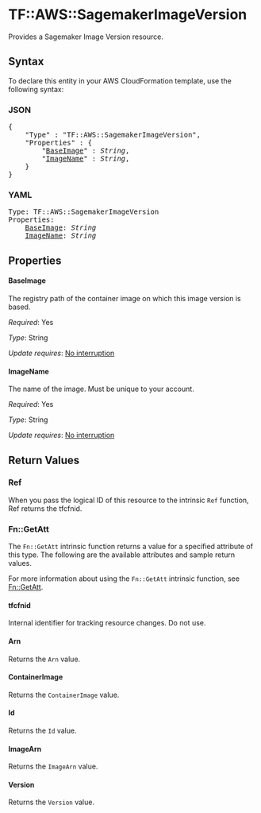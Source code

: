 # TF::AWS::SagemakerImageVersion

Provides a Sagemaker Image Version resource.

## Syntax

To declare this entity in your AWS CloudFormation template, use the following syntax:

### JSON

<pre>
{
    "Type" : "TF::AWS::SagemakerImageVersion",
    "Properties" : {
        "<a href="#baseimage" title="BaseImage">BaseImage</a>" : <i>String</i>,
        "<a href="#imagename" title="ImageName">ImageName</a>" : <i>String</i>,
    }
}
</pre>

### YAML

<pre>
Type: TF::AWS::SagemakerImageVersion
Properties:
    <a href="#baseimage" title="BaseImage">BaseImage</a>: <i>String</i>
    <a href="#imagename" title="ImageName">ImageName</a>: <i>String</i>
</pre>

## Properties

#### BaseImage

The registry path of the container image on which this image version is based.

_Required_: Yes

_Type_: String

_Update requires_: [No interruption](https://docs.aws.amazon.com/AWSCloudFormation/latest/UserGuide/using-cfn-updating-stacks-update-behaviors.html#update-no-interrupt)

#### ImageName

The name of the image. Must be unique to your account.

_Required_: Yes

_Type_: String

_Update requires_: [No interruption](https://docs.aws.amazon.com/AWSCloudFormation/latest/UserGuide/using-cfn-updating-stacks-update-behaviors.html#update-no-interrupt)

## Return Values

### Ref

When you pass the logical ID of this resource to the intrinsic `Ref` function, Ref returns the tfcfnid.

### Fn::GetAtt

The `Fn::GetAtt` intrinsic function returns a value for a specified attribute of this type. The following are the available attributes and sample return values.

For more information about using the `Fn::GetAtt` intrinsic function, see [Fn::GetAtt](https://docs.aws.amazon.com/AWSCloudFormation/latest/UserGuide/intrinsic-function-reference-getatt.html).

#### tfcfnid

Internal identifier for tracking resource changes. Do not use.

#### Arn

Returns the <code>Arn</code> value.

#### ContainerImage

Returns the <code>ContainerImage</code> value.

#### Id

Returns the <code>Id</code> value.

#### ImageArn

Returns the <code>ImageArn</code> value.

#### Version

Returns the <code>Version</code> value.

